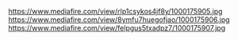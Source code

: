 https://www.mediafire.com/view/rlp1csykos4jf8y/1000175905.jpg
https://www.mediafire.com/view/8ymfu7huegofjao/1000175906.jpg
https://www.mediafire.com/view/felpgus5txadpz7/1000175907.jpg
